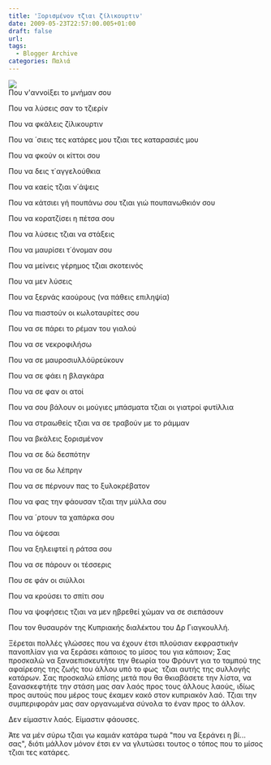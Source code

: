 ```yaml
---
title: 'Ξορισμένον τζιαι ζίλικουρτιν'
date: 2009-05-23T22:57:00.005+01:00
draft: false
url: 
tags:
  - Blogger Archive
categories: Παλιά
---
```


[![](https://blogger.googleusercontent.com/img/b/R29vZ2xl/AVvXsEhSCMn9NGW2K5bYBs8YwuwLa0fBm34Qc8RaWAYOLNPDCCYJcAVAvHSESA9PzS62pQzByCirINbouFalQomcTSguzUJVK9IoW55YwdDGtBJpcKWAaKVm6UA04ac3EcQ6Ci_5IZ1TThx4n-U/s400/Image+12.png)](https://blogger.googleusercontent.com/img/b/R29vZ2xl/AVvXsEhSCMn9NGW2K5bYBs8YwuwLa0fBm34Qc8RaWAYOLNPDCCYJcAVAvHSESA9PzS62pQzByCirINbouFalQomcTSguzUJVK9IoW55YwdDGtBJpcKWAaKVm6UA04ac3EcQ6Ci_5IZ1TThx4n-U/s1600-h/Image+12.png)  
Που ν'αννοίξει το μνήμαν σου

Που να λύσεις σαν το τζιερίν

Που να φκάλεις ζίλικουρτιν

Που να ΄σιεις τες κατάρες μου τζιαι τες καταρασιές μου

Που να φκούν οι κίττοι σου

Που να δεις τ΄αγγελούθκια

Που να καείς τζιαι ν΄άψεις

Που να κάτσιει γή πουπάνω σου τζιαι γιώ πουπανωθκιόν σου

Που να κορατζίσει η πέτσα σου

Που να λύσεις τζιαι να στάξεις

Που να μαυρίσει τ΄όνομαν σου

Που να μείνεις γέρημος τζιαι σκοτεινός

Που να μεν λύσεις

Που να ξερνάς καούρους (να πάθεις επιληψία)

Που να πιαστούν οι κωλοταυρίτες σου

Που να σε πάρει το ρέμαν του γιαλού

Που να σε νεκροφιλήσω

Που να σε μαυροσιυλλόϋρεύκουν

Που να σε φάει η βλαγκάρα

Που να σε φαν οι ατοί

Που να σου βάλουν οι μούγιες μπάσματα τζιαι οι γιατροί φυτίλλια

Που να στραωθείς τζιαι να σε τραβούν με το ράμμαν

Που να βκάλεις ξορισμένον

Που να σε δώ δεσπότην

Που να σε δω λέπρην

Που να σε πέρνουν πας το ξυλοκρέβατον

Που να φας την φάουσαν τζιαι την μύλλα σου

Που να ΄ρτουν τα χαπάρκα σου

Που να όψεσαι

Που να ξηλειφτεί η ράτσα σου

Που να σε πάρουν οι τέσσερις

Που σε φάν οι σιύλλοι

Που να κρούσει το σπίτι σου

Που να ψοφήσεις τζιαι να μεν ηβρεθεί χώμαν να σε σιεπάσουν

  

Που τον θυσαυρόν της Κυπριακής διαλέκτου του Δρ Γιαγκουλλή.

  

Ξέρεται πολλές γλώσσες που να έχουν έτσι πλούσιαν εκφραστικήν πανοπλίαν για να ξεράσει κάποιος το μίσος του για κάποιον; Σας προσκαλώ να ξαναεπισκευτήτε την θεωρία του Φρόυντ για το ταμπού της αφαίρεσης της ζωής του άλλου υπό το φως  τζιαι αυτής της συλλογής κατάρων. Σας προσκαλώ επίσης μετά που θα θκιαβάσετε την λίστα, να ξανασκεφτήτε την στάση μας σαν λαός προς τους άλλους λαούς, ιδίως προς αυτούς που μέρος τους έκαμεν κακό στον κυπριακόν λαό. Τζιαι την συμπεριφοράν μας σαν οργανωμένα σύνολα το έναν προς το άλλον.

  

Δεν είμαστιν λαός. Είμαστιν φάουσες.

  

Άτε να μέν σύρω τζιαι γω καμιάν κατάρα τωρά "που να ξεράνει η βί... σας", διότι μάλλον μόνον έτσι εν να γλυτώσει τουτος ο τόπος που το μίσος τζιαι τες κατάρες.
